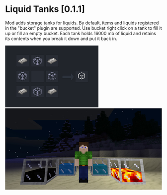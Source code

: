 Liquid Tanks [0.1.1]
================================

Mod adds storage tanks for liquids. Вy default, items and liquids registered in the "bucket" plugin are supported.
Use bucket right click on a tank to fill it up or fill an empty bucket.
Each tank holds 16000 mb of liquid and retains its contents when you break it down and put it back in.

![Recipe](/craft.png?raw=true)
![Screenshot](/screenshot.jpg?raw=true)
